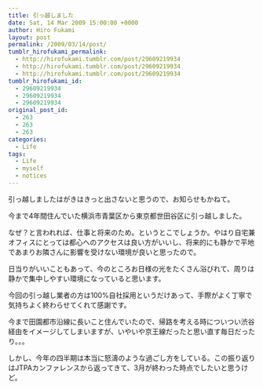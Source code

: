 ```yaml
---
title: 引っ越しました
date: Sat, 14 Mar 2009 15:00:00 +0000
author: Hiro Fukami
layout: post
permalink: /2009/03/14/post/
tumblr_hirofukami_permalink:
  - http://hirofukami.tumblr.com/post/29609219934
  - http://hirofukami.tumblr.com/post/29609219934
  - http://hirofukami.tumblr.com/post/29609219934
tumblr_hirofukami_id:
  - 29609219934
  - 29609219934
  - 29609219934
original_post_id:
  - 263
  - 263
  - 263
categories:
  - Life
tags:
  - Life
  - myself
  - notices
---
```

<div class="section">
  <p>
    引っ越しましたはがきはきっと出さないと思うので、お知らせもかねて。
  </p>
  
  <p>
    今まで4年間住んでいた横浜市青葉区から東京都世田谷区に引っ越しました。
  </p>
  
  <p>
    なぜ？と言われれば、仕事と将来のため。というとこでしょうか。やはり自宅兼オフィスにとっては都心へのアクセスは良い方がいいし、将来的にも静かで平地であまりお隣さんに影響を受けない環境が良いと思ったので。
  </p>
  
  <p>
    日当りがいいこともあって、今のところお日様の光をたくさん浴びれて、周りは静かで集中しやすい環境になっていると思います。
  </p>
  
  <p>
    今回の引っ越し業者の方は100%自社採用というだけあって、手際がよく丁寧で気持ちよく終わらせてくれて感謝です。
  </p>
  
  <p>
    今まで田園都市沿線に長いこと住んでいたので、帰路を考える時についつい渋谷経由をイメージしてしまいますが、いやいや京王線だったと思い直す毎日だったり。。。
  </p>
  
  <p>
    しかし、今年の四半期は本当に怒濤のような過ごし方をしている。この振り返りはJTPAカンファレンスから返ってきて、3月が終わった時点でしたいと思うけど。
  </p>
</div>